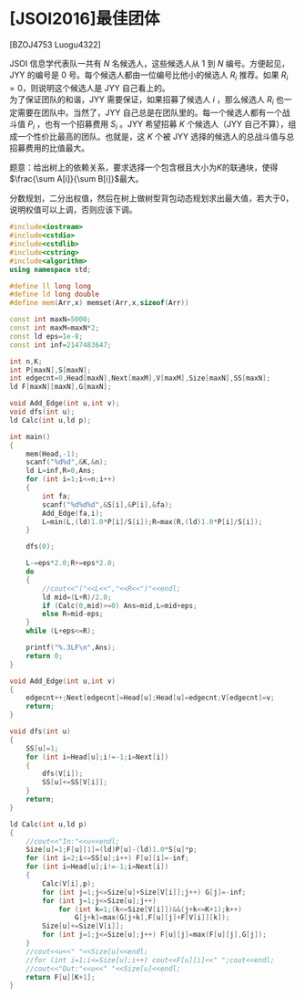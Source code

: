 # [JSOI2016]最佳团体
[BZOJ4753 Luogu4322]

JSOI 信息学代表队一共有 $N$ 名候选人，这些候选人从 $1$ 到 $N$ 编号。方便起见，JYY 的编号是 $0$ 号。每个候选人都由一位编号比他小的候选人 $R_i$ 推荐。如果 $R_i = 0$ ​，则说明这个候选人是 JYY 自己看上的。  
为了保证团队的和谐，JYY 需要保证，如果招募了候选人 $i$ ，那么候选人 $R_i$ 也一定需要在团队中。当然了，JYY 自己总是在团队里的。每一个候选人都有一个战斗值 $P_i$ ，也有一个招募费用 $S_i$ 。JYY 希望招募 $K$ 个候选人（JYY 自己不算），组成一个性价比最高的团队。也就是，这 $K$ 个被 JYY 选择的候选人的总战斗值与总招募费用的比值最大。

题意：给出树上的依赖关系，要求选择一个包含根且大小为$K$的联通块，使得$\frac{\sum A[i]}{\sum B[i]}$最大。

分数规划，二分出权值，然后在树上做树型背包动态规划求出最大值，若大于$0$，说明权值可以上调，否则应该下调。

```cpp
#include<iostream>
#include<cstdio>
#include<cstdlib>
#include<cstring>
#include<algorithm>
using namespace std;

#define ll long long
#define ld long double
#define mem(Arr,x) memset(Arr,x,sizeof(Arr))

const int maxN=5000;
const int maxM=maxN*2;
const ld eps=1e-8;
const int inf=2147483647;

int n,K;
int P[maxN],S[maxN];
int edgecnt=0,Head[maxN],Next[maxM],V[maxM],Size[maxN],SS[maxN];
ld F[maxN][maxN],G[maxN];

void Add_Edge(int u,int v);
void dfs(int u);
ld Calc(int u,ld p);

int main()
{
	mem(Head,-1);
	scanf("%d%d",&K,&n);
	ld L=inf,R=0,Ans;
	for (int i=1;i<=n;i++)
	{
		int fa;
		scanf("%d%d%d",&S[i],&P[i],&fa);
		Add_Edge(fa,i);
		L=min(L,(ld)1.0*P[i]/S[i]);R=max(R,(ld)1.0*P[i]/S[i]);
	}

	dfs(0);

	L-=eps*2.0;R+=eps*2.0;
	do
	{
		//cout<<"("<<L<<","<<R<<")"<<endl;
		ld mid=(L+R)/2.0;
		if (Calc(0,mid)>=0) Ans=mid,L=mid+eps;
		else R=mid-eps;
	}
	while (L+eps<=R);

	printf("%.3LF\n",Ans);
	return 0;
}

void Add_Edge(int u,int v)
{
	edgecnt++;Next[edgecnt]=Head[u];Head[u]=edgecnt;V[edgecnt]=v;
	return;
}

void dfs(int u)
{
	SS[u]=1;
	for (int i=Head[u];i!=-1;i=Next[i])
	{
		dfs(V[i]);
		SS[u]+=SS[V[i]];
	}
	return;
}

ld Calc(int u,ld p)
{
	//cout<<"In:"<<u<<endl;
	Size[u]=1;F[u][1]=(ld)P[u]-(ld)1.0*S[u]*p;
	for (int i=2;i<=SS[u];i++) F[u][i]=-inf;
	for (int i=Head[u];i!=-1;i=Next[i])
	{
		Calc(V[i],p);
		for (int j=1;j<=Size[u]+Size[V[i]];j++) G[j]=-inf;
		for (int j=1;j<=Size[u];j++)
			for (int k=1;(k<=Size[V[i]])&&(j+k<=K+1);k++)
				G[j+k]=max(G[j+k],F[u][j]+F[V[i]][k]);
		Size[u]+=Size[V[i]];
		for (int j=1;j<=Size[u];j++) F[u][j]=max(F[u][j],G[j]);
	}
	//cout<<u<<" "<<Size[u]<<endl;
	//for (int i=1;i<=Size[u];i++) cout<<F[u][i]<<" ";cout<<endl;
	//cout<<"Out:"<<u<<" "<<Size[u]<<endl;
	return F[u][K+1];
}
```
